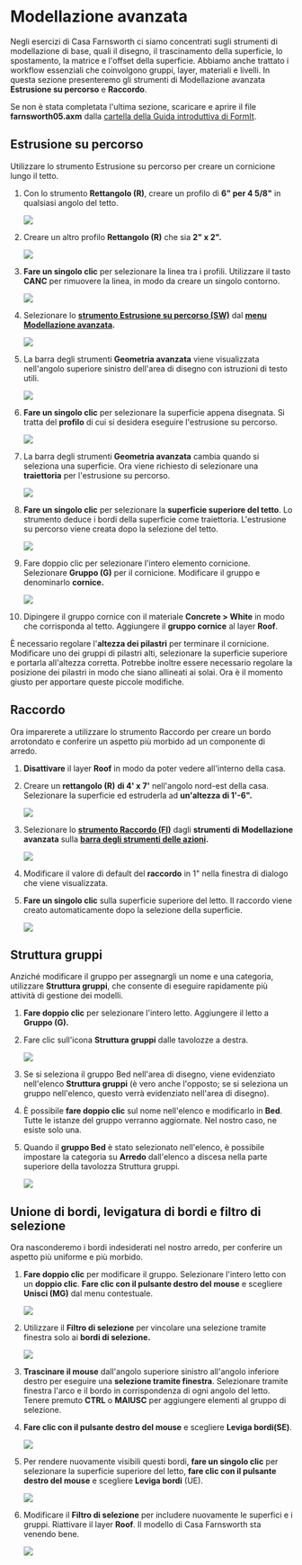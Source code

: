# Modellazione avanzata

Negli esercizi di Casa Farnsworth ci siamo concentrati sugli strumenti di modellazione di base, quali il disegno, il trascinamento della superficie, lo spostamento, la matrice e l'offset della superficie. Abbiamo anche trattato i workflow essenziali che coinvolgono gruppi, layer, materiali e livelli. In questa sezione presenteremo gli strumenti di Modellazione avanzata **Estrusione su percorso** e **Raccordo**.

Se non è stata completata l'ultima sezione, scaricare e aprire il file **farnsworth05.axm** dalla [cartella della Guida introduttiva di FormIt](https://autodesk.app.box.com/s/thavswirrbflit27rbqzl26ljj7fu1uv/1/9025446442).

## Estrusione su percorso

Utilizzare lo strumento Estrusione su percorso per creare un cornicione lungo il tetto.

1. Con lo strumento **Rettangolo \(R\)**, creare un profilo di **6" per 4 5/8"** in qualsiasi angolo del tetto.

   ![](../../.gitbook/assets/a7297208-cefe-42e7-95ca-1e8ea122ac38.png)

2. Creare un altro profilo **Rettangolo \(R\)** che sia **2" x 2".**

   ![](../../.gitbook/assets/5e1ad684-a3db-4c30-882c-6fdd9a1b9f54.png)

3. **Fare un singolo clic** per selezionare la linea tra i profili. Utilizzare il tasto **CANC** per rimuovere la linea, in modo da creare un singolo contorno.

   ![](../../.gitbook/assets/5e1ad684-a3db-4c30-882c-6fdd9a1b9f54_2.png)

4. Selezionare lo [**strumento Estrusione su percorso \(SW\)**](../../tool-library/cover-sweep-loft.md) dal [**menu Modellazione avanzata**](../../formit-introduction/tool-bars.md)**.**

   ![](../../.gitbook/assets/8a17017b-b824-48ac-ba24-064a24e7a6ad.png)

5. La barra degli strumenti **Geometria avanzata** viene visualizzata nell'angolo superiore sinistro dell'area di disegno con istruzioni di testo utili.

   ![](../../.gitbook/assets/e8badff2-acd9-4393-af5f-adae2424ad47.png)

6. **Fare un singolo clic** per selezionare la superficie appena disegnata. Si tratta del **profilo** di cui si desidera eseguire l'estrusione su percorso.

   ![](../../.gitbook/assets/5e1ad684-a3db-4c30-882c-6fdd9a1b9f54_3.png)

7. La barra degli strumenti **Geometria avanzata** cambia quando si seleziona una superficie. Ora viene richiesto di selezionare una **traiettoria** per l'estrusione su percorso.

   ![](../../.gitbook/assets/df9fc338-15c0-4953-9ec1-c977117efc4d.png)

8. **Fare un singolo clic** per selezionare la **superficie superiore del tetto**. Lo strumento deduce i bordi della superficie come traiettoria. L'estrusione su percorso viene creata dopo la selezione del tetto.

   ![](../../.gitbook/assets/5e1ad684-a3db-4c30-882c-6fdd9a1b9f54_4.png)

9. Fare doppio clic per selezionare l'intero elemento cornicione. Selezionare **Gruppo \(G\)** per il cornicione. Modificare il gruppo e denominarlo **cornice.**

   ![](../../.gitbook/assets/5e1ad684-a3db-4c30-882c-6fdd9a1b9f54_5.png)

10. Dipingere il gruppo cornice con il materiale **Concrete &gt; White** in modo che corrisponda al tetto. Aggiungere il **gruppo cornice** al layer **Roof**.

È necessario regolare l'**altezza dei pilastri** per terminare il cornicione. Modificare uno dei gruppi di pilastri alti, selezionare la superficie superiore e portarla all'altezza corretta. Potrebbe inoltre essere necessario regolare la posizione dei pilastri in modo che siano allineati ai solai. Ora è il momento giusto per apportare queste piccole modifiche.

## Raccordo

Ora imparerete a utilizzare lo strumento Raccordo per creare un bordo arrotondato e conferire un aspetto più morbido ad un componente di arredo.

1. **Disattivare** il layer **Roof** in modo da poter vedere all'interno della casa.
2. Creare un **rettangolo \(R\)** **di 4' x 7'** nell'angolo nord-est della casa. Selezionare la superficie ed estruderla ad **un'altezza di 1'-6".**

   ![](../../.gitbook/assets/upperterracesketch_20.png)

3. Selezionare lo [**strumento Raccordo \(FI\)**](../../tool-library/cover-sweep-loft.md) dagli **strumenti di Modellazione avanzata** sulla [**barra degli strumenti delle azioni**](../../formit-introduction/tool-bars.md)**.**

   ![](../../.gitbook/assets/f7e388e3-4ad0-4fef-a701-0d3176adc2c5.png)

4. Modificare il valore di default del **raccordo** in 1" nella finestra di dialogo che viene visualizzata.
5. **Fare un singolo clic** sulla superficie superiore del letto. Il raccordo viene creato automaticamente dopo la selezione della superficie.

   ![](../../.gitbook/assets/upperterracesketch_21.png)

## Struttura gruppi

Anziché modificare il gruppo per assegnargli un nome e una categoria, utilizzare **Struttura gruppi**, che consente di eseguire rapidamente più attività di gestione dei modelli.

1. **Fare doppio clic** per selezionare l'intero letto. Aggiungere il letto a **Gruppo \(G\).**
2. Fare clic sull'icona **Struttura gruppi** dalle tavolozze a destra.

   ![](../../.gitbook/assets/groupstree.png)

3. Se si seleziona il gruppo Bed nell'area di disegno, viene evidenziato nell'elenco **Struttura gruppi** \(è vero anche l'opposto; se si seleziona un gruppo nell'elenco, questo verrà evidenziato nell'area di disegno\).
4. È possibile **fare doppio clic** sul nome nell'elenco e modificarlo in **Bed**. Tutte le istanze del gruppo verranno aggiornate. Nel nostro caso, ne esiste solo una.
5. Quando il **gruppo Bed** è stato selezionato nell'elenco, è possibile impostare la categoria su **Arredo** dall'elenco a discesa nella parte superiore della tavolozza Struttura gruppi.

   ![](../../.gitbook/assets/groupstree_palette.png)

## Unione di bordi, levigatura di bordi e filtro di selezione

Ora nasconderemo i bordi indesiderati nel nostro arredo, per conferire un aspetto più uniforme e più morbido.

1. **Fare doppio clic** per modificare il gruppo. Selezionare l'intero letto con un **doppio clic**. **Fare clic con il pulsante destro del mouse** e scegliere **Unisci \(MG\)** dal menu contestuale.

   ![](../../.gitbook/assets/upperterracesketch_215.png)

2. Utilizzare il **Filtro di selezione** per vincolare una selezione tramite finestra solo ai **bordi di selezione.**

   ![](../../.gitbook/assets/25b2428d-bc93-4ae4-9b8a-d8f3749ddb43.png)

3. **Trascinare il mouse** dall'angolo superiore sinistro all'angolo inferiore destro per eseguire una **selezione tramite finestra**. Selezionare tramite finestra l'arco e il bordo in corrispondenza di ogni angolo del letto. Tenere premuto **CTRL** o **MAIUSC** per aggiungere elementi al gruppo di selezione.
4. **Fare clic con il pulsante destro del mouse** e scegliere **Leviga bordi\(SE\)**.

   ![](../../.gitbook/assets/upperterracesketch_216.png)

5. Per rendere nuovamente visibili questi bordi, **fare un singolo clic** per selezionare la superficie superiore del letto, **fare clic con il pulsante destro del mouse** e scegliere **Leviga bordi** \(UE\).

   ![](../../.gitbook/assets/upperterracesketch_217.png)

6. Modificare il **Filtro di selezione** per includere nuovamente le superfici e i gruppi. Riattivare il layer **Roof**. Il modello di Casa Farnsworth sta venendo bene.

   ![](../../.gitbook/assets/upperterracesketch_22.png)

